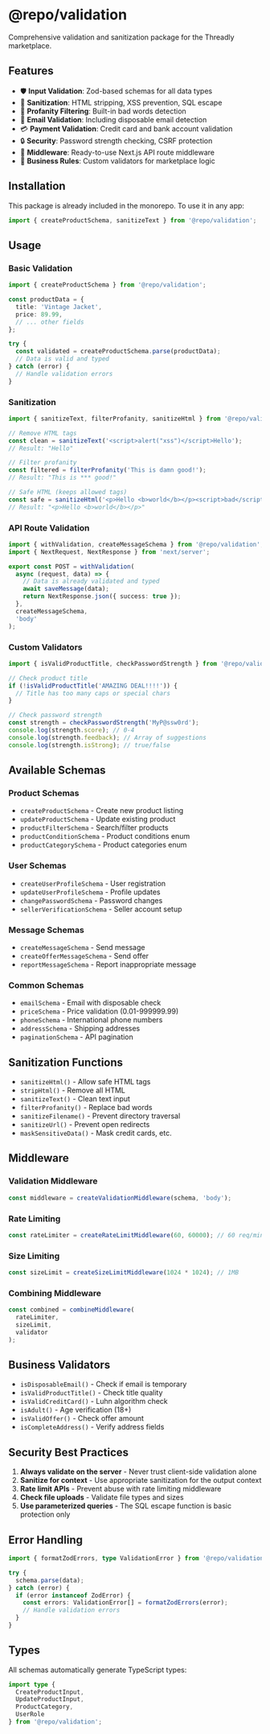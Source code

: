# @repo/validation

Comprehensive validation and sanitization package for the Threadly marketplace.

## Features

- 🛡️ **Input Validation**: Zod-based schemas for all data types
- 🧹 **Sanitization**: HTML stripping, XSS prevention, SQL escape
- 🤬 **Profanity Filtering**: Built-in bad words detection
- 📧 **Email Validation**: Including disposable email detection
- 💳 **Payment Validation**: Credit card and bank account validation
- 🔒 **Security**: Password strength checking, CSRF protection
- 🚀 **Middleware**: Ready-to-use Next.js API route middleware
- 📏 **Business Rules**: Custom validators for marketplace logic

## Installation

This package is already included in the monorepo. To use it in any app:

```typescript
import { createProductSchema, sanitizeText } from '@repo/validation';
```

## Usage

### Basic Validation

```typescript
import { createProductSchema } from '@repo/validation';

const productData = {
  title: 'Vintage Jacket',
  price: 89.99,
  // ... other fields
};

try {
  const validated = createProductSchema.parse(productData);
  // Data is valid and typed
} catch (error) {
  // Handle validation errors
}
```

### Sanitization

```typescript
import { sanitizeText, filterProfanity, sanitizeHtml } from '@repo/validation';

// Remove HTML tags
const clean = sanitizeText('<script>alert("xss")</script>Hello');
// Result: "Hello"

// Filter profanity
const filtered = filterProfanity('This is damn good!');
// Result: "This is *** good!"

// Safe HTML (keeps allowed tags)
const safe = sanitizeHtml('<p>Hello <b>world</b></p><script>bad</script>');
// Result: "<p>Hello <b>world</b></p>"
```

### API Route Validation

```typescript
import { withValidation, createMessageSchema } from '@repo/validation';
import { NextRequest, NextResponse } from 'next/server';

export const POST = withValidation(
  async (request, data) => {
    // Data is already validated and typed
    await saveMessage(data);
    return NextResponse.json({ success: true });
  },
  createMessageSchema,
  'body'
);
```

### Custom Validators

```typescript
import { isValidProductTitle, checkPasswordStrength } from '@repo/validation';

// Check product title
if (!isValidProductTitle('AMAZING DEAL!!!!')) {
  // Title has too many caps or special chars
}

// Check password strength
const strength = checkPasswordStrength('MyP@ssw0rd');
console.log(strength.score); // 0-4
console.log(strength.feedback); // Array of suggestions
console.log(strength.isStrong); // true/false
```

## Available Schemas

### Product Schemas
- `createProductSchema` - Create new product listing
- `updateProductSchema` - Update existing product
- `productFilterSchema` - Search/filter products
- `productConditionSchema` - Product conditions enum
- `productCategorySchema` - Product categories enum

### User Schemas
- `createUserProfileSchema` - User registration
- `updateUserProfileSchema` - Profile updates
- `changePasswordSchema` - Password changes
- `sellerVerificationSchema` - Seller account setup

### Message Schemas
- `createMessageSchema` - Send message
- `createOfferMessageSchema` - Send offer
- `reportMessageSchema` - Report inappropriate message

### Common Schemas
- `emailSchema` - Email with disposable check
- `priceSchema` - Price validation (0.01-999999.99)
- `phoneSchema` - International phone numbers
- `addressSchema` - Shipping addresses
- `paginationSchema` - API pagination

## Sanitization Functions

- `sanitizeHtml()` - Allow safe HTML tags
- `stripHtml()` - Remove all HTML
- `sanitizeText()` - Clean text input
- `filterProfanity()` - Replace bad words
- `sanitizeFilename()` - Prevent directory traversal
- `sanitizeUrl()` - Prevent open redirects
- `maskSensitiveData()` - Mask credit cards, etc.

## Middleware

### Validation Middleware
```typescript
const middleware = createValidationMiddleware(schema, 'body');
```

### Rate Limiting
```typescript
const rateLimiter = createRateLimitMiddleware(60, 60000); // 60 req/min
```

### Size Limiting
```typescript
const sizeLimit = createSizeLimitMiddleware(1024 * 1024); // 1MB
```

### Combining Middleware
```typescript
const combined = combineMiddleware(
  rateLimiter,
  sizeLimit,
  validator
);
```

## Business Validators

- `isDisposableEmail()` - Check if email is temporary
- `isValidProductTitle()` - Check title quality
- `isValidCreditCard()` - Luhn algorithm check
- `isAdult()` - Age verification (18+)
- `isValidOffer()` - Check offer amount
- `isCompleteAddress()` - Verify address fields

## Security Best Practices

1. **Always validate on the server** - Never trust client-side validation alone
2. **Sanitize for context** - Use appropriate sanitization for the output context
3. **Rate limit APIs** - Prevent abuse with rate limiting middleware
4. **Check file uploads** - Validate file types and sizes
5. **Use parameterized queries** - The SQL escape function is basic protection only

## Error Handling

```typescript
import { formatZodErrors, type ValidationError } from '@repo/validation';

try {
  schema.parse(data);
} catch (error) {
  if (error instanceof ZodError) {
    const errors: ValidationError[] = formatZodErrors(error);
    // Handle validation errors
  }
}
```

## Types

All schemas automatically generate TypeScript types:

```typescript
import type { 
  CreateProductInput,
  UpdateProductInput,
  ProductCategory,
  UserRole 
} from '@repo/validation';
```